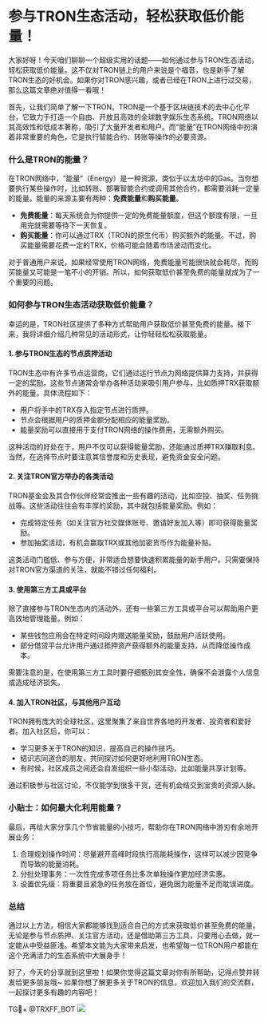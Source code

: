 # 参与TRON生态活动，轻松获取低价能量！

大家好呀！今天咱们聊聊一个超级实用的话题——如何通过参与TRON生态活动，轻松获取低价能量。这不仅对TRON链上的用户来说是个福音，也是新手了解TRON生态的好机会。如果你对TRON感兴趣，或者已经在TRON上进行过交易，那么这篇文章绝对值得一看哦！

首先，让我们简单了解一下TRON。TRON是一个基于区块链技术的去中心化平台，它致力于打造一个自由、开放且高效的全球数字娱乐生态系统。TRON网络以其高效性和低成本著称，吸引了大量开发者和用户。而“能量”在TRON网络中扮演着非常重要的角色，它是执行智能合约、转账等操作的必要资源。

### 什么是TRON的能量？

在TRON网络中，“能量”（Energy）是一种资源，类似于以太坊中的Gas。当你想要执行某些操作时，比如转账、部署智能合约或调用其他合约，都需要消耗一定量的能量。能量的来源主要有两种：**免费能量**和**购买能量**。

- **免费能量**：每天系统会为你提供一定的免费能量额度，但这个额度有限，一旦用完就需要等待下一天恢复。
- **购买能量**：你可以通过TRX（TRON的原生代币）购买额外的能量。不过，购买能量需要花费一定的TRX，价格可能会随着市场波动而变化。

对于普通用户来说，如果经常使用TRON网络，免费能量可能很快就会耗尽，而购买能量又可能是一笔不小的开销。所以，如何获取低价甚至免费的能量就成为了一个重要的问题。

### 如何参与TRON生态活动获取低价能量？

幸运的是，TRON社区提供了多种方式帮助用户获取低价甚至免费的能量。接下来，我将详细介绍几种常见的活动形式，让你轻轻松松获取能量。

#### 1. 参与TRON生态的节点质押活动

TRON生态中有许多节点运营商，它们通过运行节点为网络提供算力支持，并获得一定的奖励。这些节点通常会举办各种活动来吸引用户参与，比如质押TRX获取额外的能量。具体流程如下：

- 用户将手中的TRX存入指定节点进行质押。
- 节点会根据用户的质押金额分配相应的能量奖励。
- 能量奖励可以直接用于支付TRON网络的操作费用，无需额外购买。

这种活动的好处在于，用户不仅可以获得能量奖励，还能通过质押TRX赚取利息。当然，在选择节点时要注意其信誉度和历史表现，避免资金安全问题。

#### 2. 关注TRON官方举办的各类活动

TRON基金会及其合作伙伴经常会推出一些有趣的活动，比如空投、抽奖、任务挑战等。这些活动往往会有丰厚的奖励，其中就包括能量奖励。例如：

- 完成特定任务（如关注官方社交媒体账号、邀请好友加入等）即可获得能量奖励。
- 参加抽奖活动，有机会赢取TRX或其他加密货币作为能量补贴。

这类活动门槛低、参与方便，非常适合想要快速积累能量的新手用户。只需要保持对TRON官方渠道的关注，就能不错过任何福利。

#### 3. 使用第三方工具或平台

除了直接参与TRON生态内的活动外，还有一些第三方工具或平台可以帮助用户更高效地管理能量。例如：

- 某些钱包应用会在特定时间段内赠送能量奖励，鼓励用户活跃使用。
- 部分借贷平台允许用户通过抵押资产获得额外的能量支持，从而降低操作成本。

需要注意的是，在使用第三方工具时要仔细甄别其安全性，确保不会泄露个人信息或造成经济损失。

#### 4. 加入TRON社区，与其他用户互动

TRON拥有庞大的全球社区，这里聚集了来自世界各地的开发者、投资者和爱好者。加入社区后，你可以：

- 学习更多关于TRON的知识，提高自己的操作技巧。
- 结识志同道合的朋友，共同探讨如何更好地利用TRON生态。
- 有时候，社区成员之间还会自发组织一些小型活动，比如能量共享计划等。

通过积极参与社区讨论，不仅能学到很多干货，还有机会结交到宝贵的资源人脉。

### 小贴士：如何最大化利用能量？

最后，再给大家分享几个节省能量的小技巧，帮助你在TRON网络中游刃有余地开展业务：

1. 合理规划操作时间：尽量避开高峰时段执行高能耗操作，这样可以减少因竞争而导致的能量消耗。
2. 分批处理事务：一次性完成多项任务比多次单独操作更加经济实惠。
3. 设置优先级：将重要且紧急的任务放在首位，避免因为能量不足而耽误进度。

### 总结

通过以上方法，相信大家都能够找到适合自己的方式来获取低价甚至免费的能量。无论是参与节点质押、关注官方活动，还是借助第三方工具，只要用心去做，就一定能从中受益匪浅。希望本文能为大家带来启发，也希望每一位TRON用户都能在这个充满活力的生态系统中大展身手！

好了，今天的分享就到这里啦！如果你觉得这篇文章对你有所帮助，记得点赞并转发给更多朋友哦~ 如果你想了解更多关于TRON的信息，欢迎加入我们的交流群，一起探讨更多有趣的内容吧！

TG💪+ @TRXFF_BOT  ![](https://sites.google.com/view/trxduihuan/)